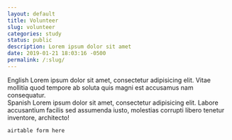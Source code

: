 ```yaml
---
layout: default
title: Volunteer
slug: volunteer
categories: study
status: public
description: Lorem ipsum dolor sit amet
date: 2019-01-21 18:03:16 -0500
permalink: /:slug/
---
```


  <div class="languages">
    <div class="language-en">English Lorem ipsum dolor sit amet, consectetur adipisicing elit. Vitae mollitia quod tempore ab soluta quis magni est accusamus nam consequatur.</div>
    <div class="language-es">Spanish Lorem ipsum dolor sit amet, consectetur adipisicing elit. Labore accusantium facilis sed assumenda iusto, molestias corrupti libero tenetur inventore, architecto!</div>
  </div>

  ```
  airtable form here
  ```